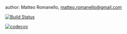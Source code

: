 author: Matteo Romanello, <matteo.romanello@gmail.com>

[![Build Status](https://travis-ci.org/mromanello/CitationExtractor.svg?branch=master)](https://travis-ci.org/mromanello/CitationExtractor)

[![codecov](https://codecov.io/gh/mromanello/CitationExtractor/branch/master/graph/badge.svg)](https://codecov.io/gh/mromanello/CitationExtractor)